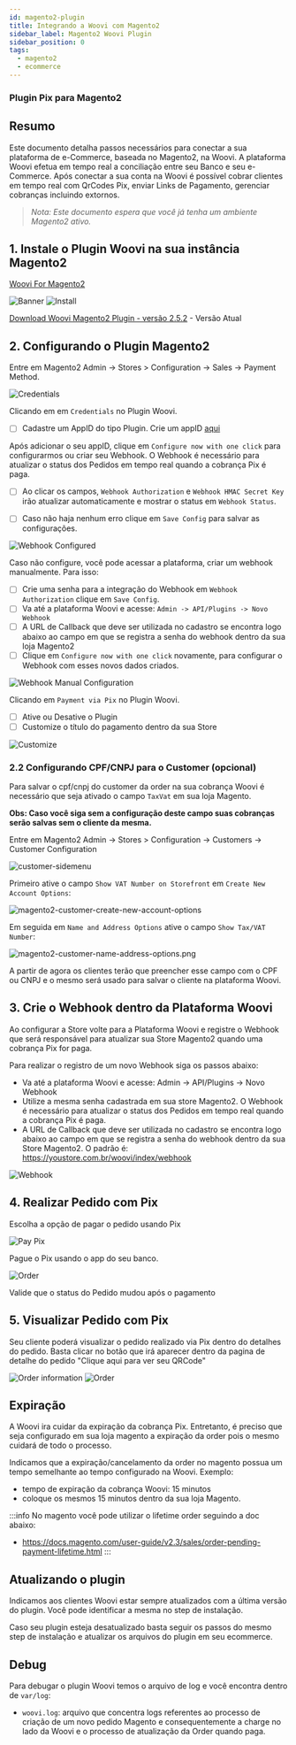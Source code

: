 ```yaml
---
id: magento2-plugin
title: Integrando a Woovi com Magento2
sidebar_label: Magento2 Woovi Plugin
sidebar_position: 0
tags:
  - magento2
  - ecommerce
---
```


### Plugin Pix para Magento2

## Resumo

Este documento detalha passos necessários para conectar a sua plataforma de e-Commerce, baseada no Magento2, na Woovi. A plataforma Woovi efetua em tempo real a conciliação entre seu Banco e seu e-Commerce.
Após conectar a sua conta na Woovi é possível cobrar clientes em tempo real com QrCodes Pix, enviar Links de Pagamento, gerenciar cobranças incluindo extornos.

> _Nota: Este documento espera que você já tenha um ambiente Magento2 ativo._

## 1. Instale o Plugin Woovi na sua instância Magento2

[Woovi For Magento2](https://marketplace.magento.com/woovi-pix.html)

![Banner](./__assets__/magento2-banner.png)
![Install](./__assets__/magento2-marketplace-search.png)

[Download Woovi Magento2 Plugin - versão 2.5.2](pathname:///magento2/woovi_pix.2.5.2.zip) - Versão Atual

## 2. Configurando o Plugin Magento2

Entre em Magento2 Admin -> Stores > Configuration -> Sales -> Payment Method.

![Credentials](./__assets__/magento2-credentials.png)

Clicando em em `Credentials` no Plugin Woovi.

- [ ] Cadastre um AppID do tipo Plugin. Crie um appID [aqui](../../apis/api-getting-started.md)

Após adicionar o seu appID, clique em `Configure now with one click` para configurarmos ou criar seu Webhook. O Webhook é necessário para atualizar o status dos Pedidos em tempo real quando a cobrança Pix é paga.

- [ ] Ao clicar os campos, `Webhook Authorization` e `Webhook HMAC Secret Key` irão atualizar automaticamente e mostrar o status em `Webhook Status`.

- [ ] Caso não haja nenhum erro clique em `Save Config` para salvar as configurações.

![Webhook Configured](./__assets__/magento2-webhook-configured.png)

Caso não configure, você pode acessar a plataforma, criar um webhook manualmente. Para isso:

- [ ] Crie uma senha para a integração do Webhook em `Webhook Authorization` clique em `Save Config`.
- [ ] Va até a plataforma Woovi e acesse: `Admin -> API/Plugins -> Novo Webhook`
- [ ] A URL de Callback que deve ser utilizada no cadastro se encontra logo abaixo ao campo em que se registra a senha do webhook dentro da sua loja Magento2
- [ ] Clique em `Configure now with one click` novamente, para configurar o Webhook com esses novos dados criados.

![Webhook Manual Configuration](./__assets__/magento2-new-webhook.png)

Clicando em `Payment via Pix` no Plugin Woovi.

- [ ] Ative ou Desative o Plugin
- [ ] Customize o título do pagamento dentro da sua Store

![Customize](./__assets__/magento2-customize.png)

### 2.2 Configurando CPF/CNPJ para o Customer (opcional)

Para salvar o cpf/cnpj do customer da order na sua cobrança Woovi é necessário que seja ativado o campo `TaxVat` em sua loja Magento.

**Obs: Caso você siga sem a configuração deste campo suas cobranças serão salvas sem o cliente da mesma.**

Entre em Magento2 Admin -> Stores > Configuration -> Customers -> Customer Configuration

![customer-sidemenu](./__assets__/magento2-customer-sidemenu.png)

Primeiro ative o campo `Show VAT Number on Storefront` em `Create New Account Options`:

![magento2-customer-create-new-account-options](./__assets__/magento2-customer-create-new-account-options.png)

Em seguida em `Name and Address Options` ative o campo `Show Tax/VAT Number`:

![magento2-customer-name-address-options.png](./__assets__/magento2-customer-name-address-options.png)

A partir de agora os clientes terão que preencher esse campo com o CPF ou CNPJ e o mesmo será usado para salvar o cliente na plataforma Woovi.

## 3. Crie o Webhook dentro da Plataforma Woovi

Ao configurar a Store volte para a Plataforma Woovi e registre o Webhook que será responsável para atualizar sua Store Magento2 quando uma cobrança Pix for paga.

Para realizar o registro de um novo Webhook siga os passos abaixo:

- Va até a plataforma Woovi e acesse: Admin -> API/Plugins -> Novo Webhook
- Utilize a mesma senha cadastrada em sua store Magento2. O Webhook é necessário para atualizar o status dos Pedidos em tempo real quando a cobrança Pix é paga.
- A URL de Callback que deve ser utilizada no cadastro se encontra logo abaixo ao campo em que se registra a senha do webhook dentro da sua Store Magento2. O padrão é: <https://youstore.com.br/woovi/index/webhook>

![Webhook](./__assets__/magento2-webhook-configuration.png)

## 4. Realizar Pedido com Pix

Escolha a opção de pagar o pedido usando Pix

![Pay Pix](./__assets__/magento2-checkout-cart.png)

Pague o Pix usando o app do seu banco.

![Order](./__assets__/magento2-order.png)

Valide que o status do Pedido mudou após o pagamento

## 5. Visualizar Pedido com Pix

Seu cliente poderá visualizar o pedido realizado via Pix dentro do detalhes do pedido. Basta clicar no botão que irá aparecer dentro da pagina de detalhe do pedido "Clique aqui para ver seu QRCode"

![Order information](./__assets__/magento2-order-info.png)
![Order](./__assets__/magento2-order-detail.png)

## Expiração

A Woovi ira cuidar da expiração da cobrança Pix. Entretanto, é preciso que seja configurado em sua loja magento a expiração da order pois o mesmo cuidará de todo o processo.

Indicamos que a expiração/cancelamento da order no magento possua um tempo semelhante ao tempo configurado na Woovi. Exemplo:

- tempo de expiração da cobrança Woovi: 15 minutos
- coloque os mesmos 15 minutos dentro da sua loja Magento.

:::info
No magento você pode utilizar o lifetime order seguindo a doc abaixo:

- <https://docs.magento.com/user-guide/v2.3/sales/order-pending-payment-lifetime.html>
  :::

## Atualizando o plugin

Indicamos aos clientes Woovi estar sempre atualizados com a última versão do plugin. Você pode identificar a mesma no step de instalação.

Caso seu plugin esteja desatualizado basta seguir os passos do mesmo step de instalação e atualizar os arquivos do plugin em seu ecommerce.

## Debug

Para debugar o plugin Woovi temos o arquivo de log e você encontra dentro de `var/log`:

- `woovi.log`: arquivo que concentra logs referentes ao processo de criação de um novo pedido Magento e consequentemente a charge no lado da Woovi e o processo de atualização da Order quando paga.
